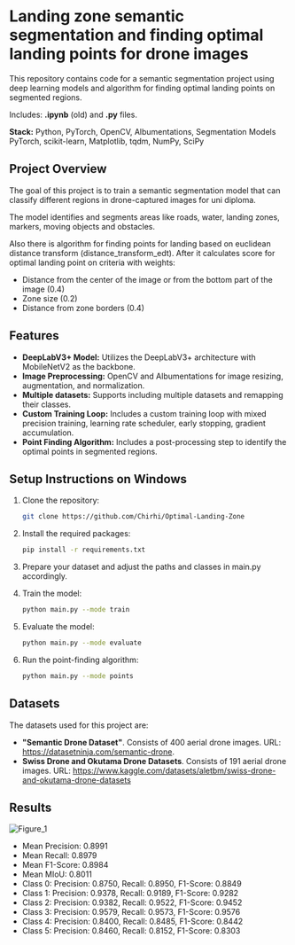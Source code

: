 # Landing zone semantic segmentation and finding optimal landing points for drone images
This repository contains code for a semantic segmentation project using deep learning models and algorithm for finding optimal landing points on segmented regions.

Includes: **.ipynb** (old) and **.py** files.

**Stack:** Python, PyTorch, OpenCV, Albumentations, Segmentation Models PyTorch, scikit-learn, Matplotlib, tqdm, NumPy, SciPy

## Project Overview
The goal of this project is to train a semantic segmentation model that can classify different regions in drone-captured images for uni diploma. 

The model identifies and segments areas like roads, water, landing zones, markers, moving objects and obstacles.

Also there is algorithm for finding points for landing based on euclidean distance transform (distance_transform_edt). After it calculates score for optimal landing point on criteria with weights:
- Distance from the center of the image or from the bottom part of the image (0.4)
- Zone size (0.2)
- Distance from zone borders (0.4)

## Features

- **DeepLabV3+ Model:** Utilizes the DeepLabV3+ architecture with MobileNetV2 as the backbone.
- **Image Preprocessing:** OpenCV and Albumentations for image resizing, augmentation, and normalization.
- **Multiple datasets:** Supports including multiple datasets and remapping their classes.
- **Custom Training Loop:** Includes a custom training loop with mixed precision training, learning rate scheduler, early stopping, gradient accumulation.
- **Point Finding Algorithm:** Includes a post-processing step to identify the optimal points in segmented regions.

## Setup Instructions on Windows

1. Clone the repository:
   ```bash
   git clone https://github.com/Chirhi/Optimal-Landing-Zone
   
2. Install the required packages:
    ```bash
    pip install -r requirements.txt

3. Prepare your dataset and adjust the paths and classes in main.py accordingly.
   
4. Train the model:
    ```bash
    python main.py --mode train

5. Evaluate the model:
    ```bash
    python main.py --mode evaluate

6. Run the point-finding algorithm:
    ```bash
    python main.py --mode points

## Datasets
The datasets used for this project are:
- **"Semantic Drone Dataset"**. Consists of 400 aerial drone images.
URL: https://datasetninja.com/semantic-drone.
- **Swiss Drone and Okutama Drone Datasets**. Consists of 191 aerial drone images.
URL: https://www.kaggle.com/datasets/aletbm/swiss-drone-and-okutama-drone-datasets

## Results

![Figure_1](https://github.com/user-attachments/assets/8940eaa7-6166-4e02-a1bc-7ecc1d3143b3)

- Mean Precision: 0.8991
- Mean Recall: 0.8979
- Mean F1-Score: 0.8984
- Mean MIoU: 0.8011
- Class 0: Precision: 0.8750, Recall: 0.8950, F1-Score: 0.8849
- Class 1: Precision: 0.9378, Recall: 0.9189, F1-Score: 0.9282
- Class 2: Precision: 0.9382, Recall: 0.9522, F1-Score: 0.9452
- Class 3: Precision: 0.9579, Recall: 0.9573, F1-Score: 0.9576
- Class 4: Precision: 0.8400, Recall: 0.8485, F1-Score: 0.8442
- Class 5: Precision: 0.8460, Recall: 0.8152, F1-Score: 0.8303

